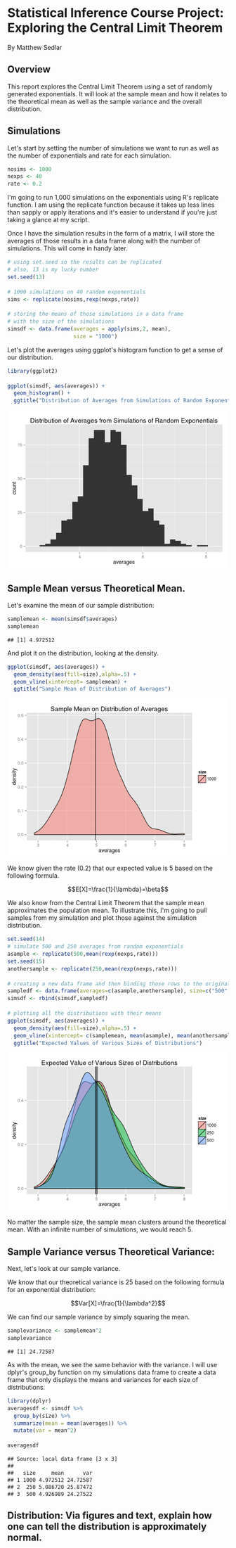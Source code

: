 # Statistical Inference Course Project: Exploring the Central Limit Theorem
By Matthew Sedlar  


## Overview

This report explores the Central Limit Theorem using a set of randomly generated exponentials. It will look at the sample mean and how it relates to the theoretical mean as well as the sample variance and the overall distribution.

## Simulations

Let's start by setting the number of simulations we want to run as well as the number of exponentials and rate for each simulation.


```r
nosims <- 1000
nexps <- 40
rate <- 0.2
```

I'm going to run 1,000 simulations on the exponentials using R's replicate function. I am using the replicate function because it takes up less lines than sapply or apply iterations and it's easier to understand if you're just taking a glance at my script. 

Once I have the simulation results in the form of a matrix, I will store the averages of those results in a data frame along with the number of simulations. This will come in handy later. 


```r
# using set.seed so the results can be replicated
# also, 13 is my lucky number
set.seed(13)

# 1000 simulations on 40 random exponentials
sims <- replicate(nosims,rexp(nexps,rate))

# storing the means of those simulations in a data frame
# with the size of the simulations
simsdf <- data.frame(averages = apply(sims,2, mean),
                     size = "1000")
```

Let's plot the averages using ggplot's histogram function to get a sense of our distribution.


```r
library(ggplot2)

ggplot(simsdf, aes(averages)) + 
  geom_histogram() +
  ggtitle("Distribution of Averages from Simulations of Random Exponentials")
```

![](ProjectReport_files/figure-html/distribution-1.png) 

## Sample Mean versus Theoretical Mean.

Let's examine the mean of our sample distribution:


```r
samplemean <- mean(simsdf$averages)
samplemean
```

```
## [1] 4.972512
```

And plot it on the distribution, looking at the density.


```r
ggplot(simsdf, aes(averages)) + 
  geom_density(aes(fill=size),alpha=.5) +
  geom_vline(xintercept= samplemean) +
  ggtitle("Sample Mean of Distribution of Averages")
```

![](ProjectReport_files/figure-html/unnamed-chunk-4-1.png) 

We know given the rate (0.2) that our expected value is 5 based on the following formula.

$$E[X]=\frac{1}{\lambda}=\beta$$

We also know from the Central Limit Theorem that the sample mean approximates the population mean. To illustrate this, I'm going to pull samples from my simulation and plot those against the simulation distribution. 


```r
set.seed(14)
# simulate 500 and 250 averages from random exponentials
asample <- replicate(500,mean(rexp(nexps,rate)))
set.seed(15)
anothersample <- replicate(250,mean(rexp(nexps,rate)))

# creating a new data frame and then binding those rows to the original
sampledf <- data.frame(averages=c(asample,anothersample), size=c("500","250"))
simsdf <- rbind(simsdf,sampledf)

# plotting all the distributions with their means
ggplot(simsdf, aes(averages)) + 
  geom_density(aes(fill=size),alpha=.5) +
  geom_vline(xintercept= c(samplemean, mean(asample), mean(anothersample))) +
  ggtitle("Expected Values of Various Sizes of Distributions")
```

![](ProjectReport_files/figure-html/unnamed-chunk-5-1.png) 

No matter the sample size, the sample mean clusters around the theoretical mean. With an infinite number of simulations, we would reach 5.

## Sample Variance versus Theoretical Variance: 

Next, let's look at our sample variance.

We know that our theoretical variance is 25 based on the following formula for an exponential distribution:

$$Var[X]=\frac{1}{\lambda^2}$$

We can find our sample variance by simply squaring the mean.



```r
samplevariance <- samplemean^2
samplevariance
```

```
## [1] 24.72587
```

As with the mean, we see the same behavior with the variance. I will use dplyr's group_by function on my simulations data frame to create a data frame that only displays the means and variances for each size of distributions.


```r
library(dplyr)
averagesdf <- simsdf %>% 
  group_by(size) %>% 
  summarize(mean = mean(averages)) %>% 
  mutate(var = mean^2) 

averagesdf
```

```
## Source: local data frame [3 x 3]
## 
##   size     mean      var
## 1 1000 4.972512 24.72587
## 2  250 5.086720 25.87472
## 3  500 4.926989 24.27522
```


## Distribution: Via figures and text, explain how one can tell the distribution is approximately normal.
